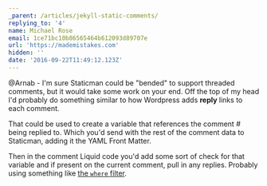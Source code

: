 ```yaml
---
_parent: /articles/jekyll-static-comments/
replying_to: '4'
name: Michael Rose
email: 1ce71bc10b86565464b612093d89707e
url: 'https://mademistakes.com'
hidden: ''
date: '2016-09-22T11:49:12.123Z'
---
```


@Arnab - I'm sure Staticman could be "bended" to support threaded comments, but it would take some work on your end. Off the top of my head I'd probably do something similar to how Wordpress adds **reply** links to each comment.

That could be used to create a variable that references the comment # being replied to. Which you'd send with the rest of the comment data to Staticman, adding it the YAML Front Matter.

Then in the comment Liquid code you'd add some sort of check for that variable and if present on the current comment, pull in any replies. Probably using something like [the `where` filter](https://www.siteleaf.com/blog/advanced-liquid-where/).
